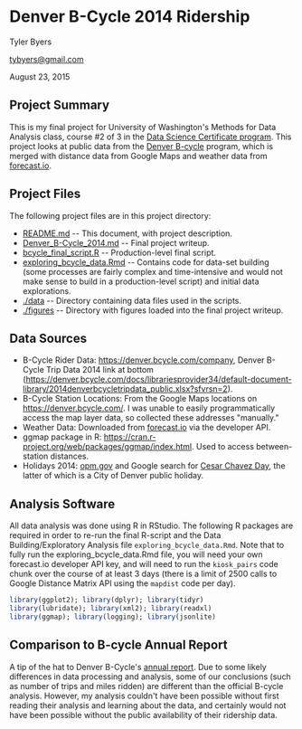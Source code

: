 # Denver B-Cycle 2014 Ridership 

Tyler Byers

tybyers@gmail.com

August 23, 2015

## Project Summary

This is my final project for University of Washington's Methods for Data Analysis class, course #2 of 3 in the [Data Science Certificate program](http://www.pce.uw.edu/certificates/data-science.html).  This project looks at public data from the [Denver B-cycle](https://denver.bcycle.com/) program, which is merged with distance data from Google Maps and weather data from [forecast.io](http://www.forecast.io).

## Project Files
 
 The following project files are in this project directory:
 
 * [README.md](https://github.com/tybyers/denver_bcycle/blob/master/README.md) -- This document, with project description.
 * [Denver_B-Cycle_2014.md](https://github.com/tybyers/denver_bcycle/blob/master/Denver_B-Cycle_2014.md) -- Final project writeup.
 * [bcycle_final_script.R](https://github.com/tybyers/denver_bcycle/blob/master/bcycle_final_script.R) -- Production-level final script.
 * [exploring_bcycle_data.Rmd](https://github.com/tybyers/denver_bcycle/blob/master/exploring_bcycle_data.Rmd) -- Contains code for data-set building (some processes are fairly complex and time-intensive and would not make sense to build in a production-level script) and initial data explorations.
 * [./data](https://github.com/tybyers/denver_bcycle/tree/master/data) -- Directory containing data files used in the scripts.
 * [./figures](https://github.com/tybyers/denver_bcycle/tree/master/figures) -- Directory with figures loaded into the final project writeup.

## Data Sources

 * B-Cycle Rider Data: https://denver.bcycle.com/company, Denver B-Cycle Trip Data 2014 link at bottom (https://denver.bcycle.com/docs/librariesprovider34/default-document-library/2014denverbcycletripdata_public.xlsx?sfvrsn=2).
 * B-Cycle Station Locations: From the Google Maps locations on https://denver.bcycle.com/.  I was unable to easily programmatically access the map layer data, so collected these addresses "manually."
 * Weather Data: Downloaded from [forecast.io](http://www.forecast.io) via the developer API. 
 * ggmap package in R: https://cran.r-project.org/web/packages/ggmap/index.html.  Used to access between-station distances. 
 * Holidays 2014: [opm.gov](https://www.opm.gov/policy-data-oversight/snow-dismissal-procedures/federal-holidays/#url=2014) and Google search for [Cesar Chavez Day](https://www.google.com/webhp?sourceid=chrome-instant&ion=1&espv=2&ie=UTF-8#q=cesar%20chavez%20day%202014), the latter of which is a City of Denver public holiday.

## Analysis Software

All data analysis was done using R in RStudio.  The following R packages are required in order to re-run the final R-script and the Data Building/Exploratory Analysis file `exploring_bcycle_data.Rmd`.  Note that to fully run the exploring_bcycle_data.Rmd file, you will need your own forecast.io developer API key, and will need to run the `kiosk_pairs` code chunk over the course of at least 3 days (there is a limit of 2500 calls to Google Distance Matrix API using the `mapdist` code per day).

```r
library(ggplot2); library(dplyr); library(tidyr)
library(lubridate); library(xml2); library(readxl)
library(ggmap); library(logging); library(jsonlite)
```

## Comparison to B-cycle Annual Report

A tip of the hat to Denver B-Cycle's [annual report](https://denver.bcycle.com/docs/librariesprovider34/default-document-library/annual-reports/2014-denver-bike-sharing-annual-report.pdf?sfvrsn=2). Due to some likely differences in data processing and analysis, some of our conclusions (such as number of trips and miles ridden) are different than the official B-cycle analysis. However, my analysis couldn't have been possible without first reading their analysis and learning about the data, and certainly would not have been possible without the public availability of their ridership data.

